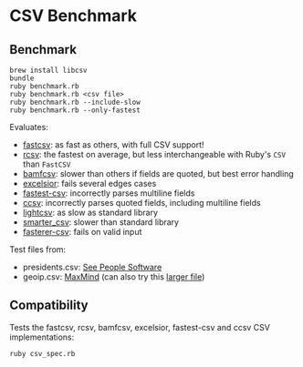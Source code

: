 # CSV Benchmark

## Benchmark

    brew install libcsv
    bundle
    ruby benchmark.rb
    ruby benchmark.rb <csv file>
    ruby benchmark.rb --include-slow
    ruby benchmark.rb --only-fastest

Evaluates:

* [fastcsv](https://github.com/opennorth/fastcsv): as fast as others, with full CSV support!
* [rcsv](https://github.com/fiksu/rcsv): the fastest on average, but less interchangeable with Ruby's `CSV` than `FastCSV`
* [bamfcsv](https://github.com/jondistad/bamfcsv): slower than others if fields are quoted, but best error handling
* [excelsior](https://github.com/halogenandtoast/excelsior): fails several edges cases
* [fastest-csv](https://github.com/brightcode/fastest-csv): incorrectly parses multiline fields
* [ccsv](https://github.com/evan/ccsv): incorrectly parses quoted fields, including multiline fields
* [lightcsv](https://github.com/tmtm/lightcsv): as slow as standard library
* [smarter_csv](https://github.com/tilo/smarter_csv): slower than standard library
* [fasterer-csv](https://github.com/gnovos/fasterer-csv): fails on valid input

Test files from:

* presidents.csv: [See People Software](http://seepeoplesoftware.com/downloads/older-versions/11-sample-csv-file-of-us-presidents.html)
* geoip.csv: [MaxMind](http://www.maxmind.com/app/geolitecountry) (can also try this [larger file](http://www.maxmind.com/app/geolitecity))

## Compatibility

Tests the fastcsv, rcsv, bamfcsv, excelsior, fastest-csv and ccsv CSV implementations:

    ruby csv_spec.rb
